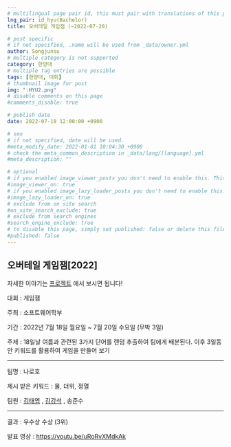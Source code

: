 ```yaml
---
# multilingual page pair id, this must pair with translations of this page. (This name must be unique)
lng_pair: id_hyu(Bachelor)
title: 오버테일 게임잼 (~2022-07-20)

# post specific
# if not specified, .name will be used from _data/owner.yml
author: Songjunsu
# multiple category is not supported
category: 한양대
# multiple tag entries are possible
tags: [한양대, 대회]
# thumbnail image for post
img: ":HYU2.png"
# disable comments on this page
#comments_disable: true

# publish date
date: 2022-07-18 12:00:00 +0900

# seo
# if not specified, date will be used.
#meta_modify_date: 2022-01-01 10:04:30 +0900
# check the meta_common_description in _data/lang/[language].yml
#meta_description: ""

# optional
# if you enabled image_viewer_posts you don't need to enable this. This is only if image_viewer_posts = false
#image_viewer_on: true
# if you enabled image_lazy_loader_posts you don't need to enable this. This is only if image_lazy_loader_posts = false
#image_lazy_loader_on: true
# exclude from on site search
#on_site_search_exclude: true
# exclude from search engines
#search_engine_exclude: true
# to disable this page, simply set published: false or delete this file
#published: false
---
```

<!-- outline-start -->
## 오버테일 게임잼[2022]

자세한 이야기는 [프로젝트](https://junsusong98.github.io/ko/tabs/projects.html#id_club) 에서 보시면 됩니다!

대회 : 게임잼

주최 : 소프트웨어학부

기간 : 2022년 7월 18일 월요일 ~ 7월 20일 수요일 (무박 3일)

주제 : 18일날 여름과 관련된 3가지 단어를 랜덤 추출하여 팀에게 배분된다. 이후 3일동안 키워드를 활용하여 게임을 만들어 보기

***

팀명 : 나로호

제시 받은 키워드 : 물, 더위, 정열

팀원 : [김태엽](https://blog.naver.com/bible20141) , [김강석](https://yh2424.github.io/people/kangseokkim/) , 송준수

***

결과 : 우수상 수상 (3위)

발표 영상 : https://youtu.be/uRoRvXMdkAk

<!-- ![img](:IC-PBL(2021)_info.png){: width="300" height="300"}

![img](:IC-PBL(2021)_prove.png){: width="300" height="300"}

![img](:IC-pbl.png) -->